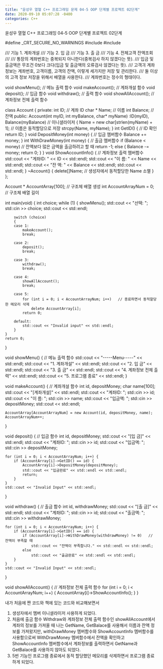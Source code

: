 ```yaml
---
title: "윤성우 열혈 C++ 프로그래밍 문제 04-5 OOP 단계별 프로젝트 02단계"
date: 2020-09-10 05:07:28 -0400
categories: C++
---
```




윤성우 열혈 C++ 프로그래밍 04-5 OOP 단계별 프로젝트 02단계

#define _CRT_SECURE_NO_WARNINGS
#include <iostream>
#include <cstring>

/// 기능 1. 계좌개설
/// 기능 2. 입 금
/// 기능 3. 출 금
/// 기능 4. 전체고객 잔액조회
/// 
/// 통장의 계좌번호는 중복되지 아니한다(중복검사 하지 않겠다는 뜻).
/// 입금 및 출금액은 무조건 0보다 크다(입금 및 출금액의 오류검사 않겠다는 뜻).
/// 고객긔 계좌정보는 계좌번호, 고객이름, 고객의 잔액, 이렇게 세가지만 저장 및 관리한다.
/// 둘 이상의 고객 정보 저장을 위해서 배열을 사용한다.
/// 계좌번호는 정수의 형태이다.

void showMenu();   // 메뉴 출력 함수
void makeAccount();   // 계좌개설 함수
void deposit();   // 입금 함수
void withdraw();   // 출력 함수
void showAllAccount();   // 계좌정보 전체 출력 함수

class Account
{
private:
	int ID;   // 계좌 ID
	char * Name;   // 이름
	int Balance;   // 잔액
public:
	Account(int myID, int myBalance, char* myName)
		:ID(myID), Balance(myBalance)   // 이니셜라이저
	{
		Name = new char[strlen(myName) + 1];   // 이름은 동적할당으로 저장
		strcpy(Name, myName);
	}
	int GetID() {   // ID 확인
		return ID;
	}
	void DepositMoney(int money) {   // 입금 멤버함수
		Balance += money;
	}
	int WithDrawMoney(int money) {   // 출금 멤버함수
		if (Balance < money)   // 잔액보다 많은 금액을 출금하려고 할 때
			return -1;
		else {
			Balance -= money;
			return 0;
		}
	}
	void ShowAccountInfo() {   // 계좌정보 출력 멤버함수
		std::cout << "계좌ID: " << ID << std::endl;
		std::cout << "이 름: " << Name << std::endl;
		std::cout << "잔 액: " << Balance << std::endl;
		std::cout << std::endl;
	}
	~Account() {
		delete[]Name;   // 생성자에서 동적할당한 Name 소멸
	}
};

Account * AccountArray[100];   // 구조체 배열 생성
int AccountArrayNum = 0;   // 구조체 배열 길이

int main(void) {
	int choice;
	while (1) {
		showMenu();
		std::cout << "선택: ";
		std::cin >> choice;
		std::cout << std::endl;

		switch (choice)
		{
		case 1:
			makeAccount();
			break;

		case 2:
			deposit();
			break;

		case 3:
			withdraw();
			break;

		case 4:
			showAllAccount();
			break;

		case 5:
			for (int i = 0; i < AccountArrayNum; i++)   // 종료하면서 동적할당한 메모리 삭제
				delete AccountArray[i];
			return 0;

		default:
			std::cout << "Invalid input" << std::endl;
		}
	}
	return 0;
}

void showMenu() {   // 메뉴 출력 함수
	std::cout << "-----Menu-----" << std::endl;
	std::cout << "1. 계좌개설" << std::endl;
	std::cout << "2. 입 금" << std::endl;
	std::cout << "3. 출 금" << std::endl;
	std::cout << "4. 계좌정보 전체 출력" << std::endl;
	std::cout << "5. 프로그램 종료" << std::endl;
}

void makeAccount() {   // 계좌개설 함수
	int id, depositMoney;
	char name[100];
	std::cout << "[계좌개설]" << std::endl;
	std::cout << "계좌ID: ";
	std::cin >> id;
	std::cout << "이 름: ";
	std::cin >> name;
	std::cout << "입금액: ";
	std::cin >> depositMoney;
	std::cout << std::endl;

	AccountArray[AccountArrayNum] = new Account(id, depositMoney, name);
	AccountArrayNum++;
}

void deposit() {   // 입금 함수
	int id, depositMoney;
	std::cout << "[입 금]" << std::endl;
	std::cout << "계좌ID: ";
	std::cin >> id;
	std::cout << "입금액: ";
	std::cin >> depositMoney;

	for (int i = 0; i < AccountArrayNum; i++) {
		if (AccountArray[i]->GetID() == id) {
			AccountArray[i]->DepositMoney(depositMoney);
			std::cout << "입금완료" << std::endl << std::endl;
			return;
		}
	}
	std::cout << "Invalid Input" << std::endl;
}

void withdraw() {   // 출금 함수
	int id, withdrawMoney;
	std::cout << "[출 금]" << std::endl;
	std::cout << "계좌ID: ";
	std::cin >> id;
	std::cout << "출금액: ";
	std::cin >> withdrawMoney;

	for (int i = 0; i < AccountArrayNum; i++) {
		if (AccountArray[i]->GetID() == id) {
			if (AccountArray[i]->WithDrawMoney(withdrawMoney) != 0)   // 잔액이 부족할 때
				std::cout << "잔액이 부족합니다." << std::endl << std::endl;
			else
				std::cout << "출금완료" << std::endl << std::endl;
		}
	}
	std::cout << "Invalid Input" << std::endl;
}

void showAllAccount() {   // 계좌정보 전체 출력 함수
	for (int i = 0; i < AccountArrayNum; i++) {
		AccountArray[i]->ShowAccountInfo();
	}
}


내가 처음에 짠 코드와 책에 있는 코드와 비교해보면서
1. 생성자에서 멤버 이니셜라이저 사용하게 되었다. 
2. 처음에 출금 함수 Withdraw와 계좌정보 전체 출력 함수인 showAllAccount에서 계좌의 정보를 가져올 때 나는 GetName, GetBalace를 사용해서 이름과 잔액 정보를 가져왔지만,
withDrawMoney 멤버함수와 ShowAccountInfo 멤버함수를 사용함으로써 WithDrawMoney 멤버함수에서 잔액을 확인하고 ShowAccountInfo 멤버함수에서 계좌정보를 출력하면서 
GetName과 GetBalace를 사용하지 않아도 되었다.
3. 5번 기능인 프로그램 종료에서 동적 할당했던 메모리를 삭제하면서 프로그램 종료하게 되었다.
